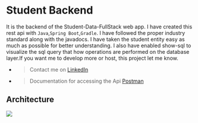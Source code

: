 # Student Backend

It is the backend of the Student-Data-FullStack web app. I have created this
rest api with `Java`,`Spring Boot`,`Gradle`. I have followed the proper industry
standard along with the javadocs. I have taken the student entity
easy as much as possible for better understanding. I also have enabled show-sql
to visualize the sql query that how operations are performed on the database
layer.If you want me to develop more or host, this project let me know.

* > Contact me on [LinkedIn](https://www.linkedin.com/in/abhisek-mohanty-3a2241235/)
* > Documentation for accessing the Api [Postman](https://documenter.getpostman.com/view/23395461/2s93m1ZjUm)

## Architecture

![]([https://github.com/abhisekmohantychinua/student-backend/blob/main/ARCHITECTURE.mp4](https://github.com/abhisekmohantychinua/student-backend/assets/86331203/1cea8305-ff2c-4dc9-ae9a-64bdbda49856))
